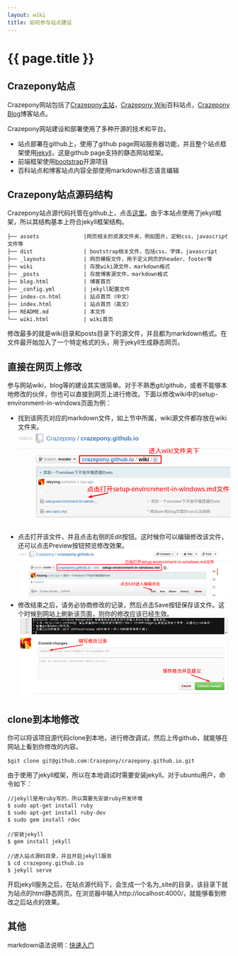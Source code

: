 ```yaml
---
layout: wiki
title: 如何参与站点建设
---
```


# {{ page.title }}

## Crazepony站点
Crazepony网站包括了[Crazepony主站](http://crazepony.github.io/index-cn.html)，[Crazepony Wiki](http://crazepony.github.io/wiki.html)百科站点，[Crazepony Blog](http://crazepony.github.io/blog.html)博客站点。

Crazepony网站建设和部署使用了多种开源的技术和平台。

* 站点部署在github上，使用了github page网站服务器功能，并且整个站点框架使用[jekyll](http://jekyllrb.com/)，这是github page支持的静态网站框架。
* 前端框架使用[bootstrap](https://github.com/twbs/bootstrap)开源项目
* 百科站点和博客站点内容全部使用markdown标志语言编辑

## Crazepony站点源码结构
Crazepony站点源代码托管在github上，点击[这里](https://github.com/Crazepony/crazepony.github.io)。由于本站点使用了jekyll框架，所以其结构基本上符合jekyll框架结构。

```
├── assets              |网页相关的资源文件夹，例如图片，定制css，javascript文件等
├── dist                | bootstrap相关文件，包括css，字体，javascript
├── _layouts            | 网页模板文件，用于定义网页的header，footer等
├── wiki                | 存放wiki源文件，markdown格式
├── _posts              | 存放博客源文件，markdown格式
├── blog.html           | 博客首页
├── _config.yml         | jekyll配置文件
├── index-cn.html       | 站点首页（中文）
├── index.html          | 站点首页（英文）
├── README.md           | 本文件
└── wiki.html           | wiki首页

```
修改最多的就是wiki目录和posts目录下的源文件，并且都为markdown格式。在文件最开始加入了一个特定格式的头，用于jekyll生成静态网页。

## 直接在网页上修改
参与网站wiki，blog等的建设其实很简单。对于不熟悉git/github，或者不能够本地修改的伙伴，你也可以直接到网页上进行修改。下面以修改wiki中的setup-environment-in-windows页面为例：

* 找到该网页对应的markdown文件，如上节中所属，wiki源文件都存放在wiki文件夹。
![](../assets/img/readme_001.png)
* 点击打开该文件，并且点击右侧的Edit按钮。这时候你可以编辑修改该文件，还可以点击Preview按钮预览修改效果。
![](../assets/img/readme_002.png)
* 修改结束之后，请务必协商修改的记录，然后点击Save按钮保存该文件。这个时候到网站上刷新该页面，则你的修改应该已经生效。
![](../assets/img/readme_003.png)

## clone到本地修改
你可以将该项目源代码clone到本地，进行修改调试，然后上传github，就能够在网站上看到你修改的内容。

```
$git clone git@github.com:Crazepony/crazepony.github.io.git

```

由于使用了jekyll框架，所以在本地调试时需要安装jekyll。对于ubuntu用户，命令如下：

```
//jekyll是用ruby写的，所以需要先安装ruby开发环境
$ sudo apt-get install ruby
$ sudo apt-get install ruby-dev
$ sudo gem install rdoc

//安装jekyll
$ gem install jekyll

//进入站点源码目录，并且开启jekyll服务
$ cd crazepony.github.io
$ jekyll serve

```

开启jekyll服务之后，在站点源代码下，会生成一个名为_site的目录，该目录下就为站点的html静态网页。在浏览器中输入http://localhost:4000/，就能够看到修改之后站点的效果。

## 其他
markdown语法说明：[快速入门](http://wowubuntu.com/markdown/basic.html)
